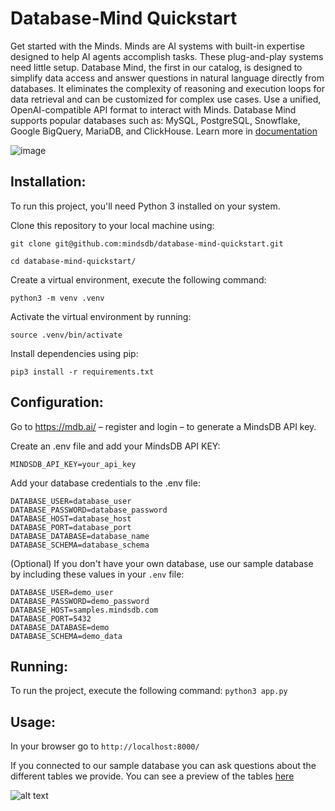 # Database-Mind Quickstart
Get started with the Minds. Minds are AI systems with built-in expertise designed to help AI agents accomplish tasks. These plug-and-play systems need little setup. Database Mind, the first in our catalog, is designed to simplify data access and answer questions in natural language directly from databases. It eliminates the complexity of reasoning and execution loops for data retrieval and can be customized for complex use cases. Use a unified, OpenAI-compatible API format to interact with Minds. Database Mind supports popular databases such as: MySQL, PostgreSQL, Snowflake, Google BigQuery, MariaDB, and ClickHouse. Learn more in [documentation](https://docs.mdb.ai/docs/minds)

![image](https://github.com/mindsdb/database-mind-quickstart/assets/5898506/7e9cce25-a5cd-489e-8fe9-3552a0b3ea16)

## Installation:
To run this project, you'll need Python 3 installed on your system. 

Clone this repository to your local machine using: 

``` git clone git@github.com:mindsdb/database-mind-quickstart.git ```

``` cd database-mind-quickstart/ ```

Create a virtual environment, execute the following command: 

``` python3 -m venv .venv ``` 

Activate the virtual environment by running: 

``` source .venv/bin/activate ``` 

Install dependencies using pip: 

``` pip3 install -r requirements.txt ``` 

## Configuration:

Go to https://mdb.ai/ – register and login – to generate a MindsDB API key.

Create an .env file and add your MindsDB API KEY:

``` MINDSDB_API_KEY=your_api_key ```

Add your database credentials to the .env file:

``` 
DATABASE_USER=database_user
DATABASE_PASSWORD=database_password
DATABASE_HOST=database_host
DATABASE_PORT=database_port
DATABASE_DATABASE=database_name
DATABASE_SCHEMA=database_schema
```

(Optional) If you don't have your own database, use our sample database by including these values in your `.env` file:

```
DATABASE_USER=demo_user
DATABASE_PASSWORD=demo_password
DATABASE_HOST=samples.mindsdb.com
DATABASE_PORT=5432
DATABASE_DATABASE=demo
DATABASE_SCHEMA=demo_data
```

## Running:
To run the project, execute the following command: 
``` python3 app.py ```

## Usage:
In your browser go to 
``` http://localhost:8000/ ```

If you connected to our sample database you can ask questions about the different tables we provide. You can see a preview of the tables [here](https://docs.mdb.ai/docs/sample-database#sample-data-tables)

![alt text](image-1.png)

